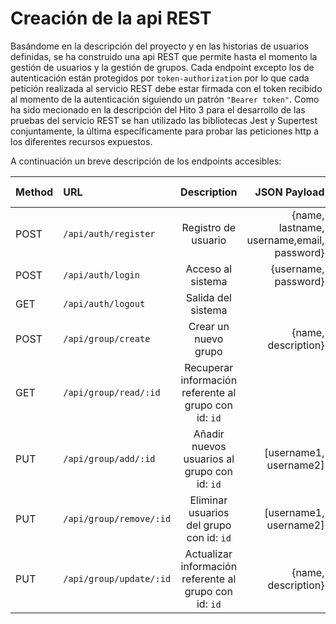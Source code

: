 # Creación de la api REST

Basándome en la descripción del proyecto y en las historias de usuarios definidas, se ha construido una api REST que permite hasta el momento la gestión de usuarios y la gestión de grupos. Cada endpoint excepto los de autenticación están protegidos por `token-authorization` por lo que cada petición realizada al servicio REST debe estar firmada con el token recibido al momento de la autenticación siguiendo un patrón `"Bearer token"`. Como ha sido mecionado en la descripción del Hito 3 para el desarrollo de las pruebas del servicio REST se han utilizado las bibliotecas Jest y Supertest conjuntamente, la última específicamente para probar las peticiones http a los diferentes recursos expuestos.

A continuación un breve descripción de los endpoints accesibles:

| Method | URL                     |                      Description                       |                               JSON Payload |       Status Code |
| :----- | :---------------------- | :----------------------------------------------------: | -----------------------------------------: | ----------------: |
| POST   | `/api/auth/register`    |                  Registro de usuario                   | {name, lastname, username,email, password} |          400, 200 |
| POST   | `/api/auth/login`       |                   Acceso al sistema                    |                       {username, password} |          403, 200 |
| GET    | `/api/auth/logout`      |                   Salida del sistema                   |                                            |          400, 200 |
| POST   | `/api/group/create`     |                  Crear un nuevo grupo                  |                        {name, description} |          400, 200 |
| GET    | `/api/group/read/:id`   | Recuperar información referente al grupo con id: `id`  |                                            |     403, 404, 200 |
| PUT    | `/api/group/add/:id`    |      Añadir nuevos usuarios al grupo con id: `id`      |                     [username1, username2] | 403, 400,404, 200 |
| PUT    | `/api/group/remove/:id` |        Eliminar usuarios del grupo con id: `id`        |                     [username1, username2] | 403, 400,404, 200 |
| PUT    | `/api/group/update/:id` | Actualizar información referente al grupo con id: `id` |                        {name, description} | 403, 400,404, 200 |
